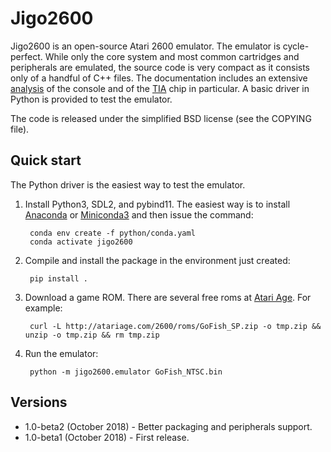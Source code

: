 Jigo2600
========

Jigo2600 is an open-source Atari 2600 emulator. The emulator is cycle-perfect. While only the core system and most common cartridges and peripherals are emulated, the source code is very compact as it consists only of a handful of C++ files. The documentation includes an extensive [analysis](doc/Atari2600.md) of the console and of the [TIA](doc/TIA.md) chip in particular. A basic driver in Python is provided to test the emulator.

The code is released under the simplified BSD license (see the COPYING file).

Quick start
-----------

The Python driver is the easiest way to test the emulator.

1. Install Python3, SDL2, and pybind11. The easiest way is to install [Anaconda](https://www.anaconda.com/download/) or [Miniconda3](https://conda.io/miniconda.html) and then issue the command:

        conda env create -f python/conda.yaml
        conda activate jigo2600

2. Compile and install the package in the environment just created:

        pip install .

3. Download a game ROM. There are several free roms at [Atari Age](http://www.atariage.com/software_list.html?SystemID=2600&searchRarity=11). For example:

        curl -L http://atariage.com/2600/roms/GoFish_SP.zip -o tmp.zip && unzip -o tmp.zip && rm tmp.zip

4. Run the emulator:

        python -m jigo2600.emulator GoFish_NTSC.bin

Versions
--------

* 1.0-beta2 (October 2018) - Better packaging and peripherals support.
* 1.0-beta1 (October 2018) - First release.
